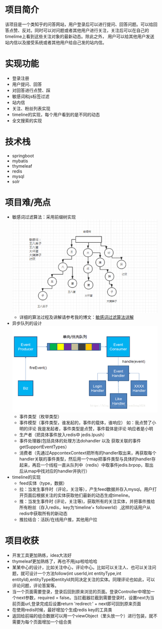 # 项目简介
该项目是一个类知乎的问答网站，用户登录后可以进行提问、回答问题。可以给回答点赞、反对。同时可以对问题或者其他用户进行关注，关注后可以在自己的timelime上看到这些关注对象的最新动态。除此之外，
用户可以给其他用户发送站内信以及接受系统或者其他用户给自己发的站内信。
# 实现功能
* 登录注册
* 用户提问、回答
* 对回答进行点赞、踩
* 敏感词和js标签过滤
* 站内信
* 关注、粉丝列表实现
* timeline的实现，每个用户看到的是不同的动态
* 全文搜索的实现
# 技术栈
* springboot
* mybatis
* thymeleaf
* redis
* mysql
* solr
# 项目难/亮点
* 敏感词过滤算法：采用前缀树实现
![敏感词前缀树](/imgs/1.png)
   + 详细的算法过程及讲解请参考我的博文：[敏感词过滤算法详解](https://blog.csdn.net/qq_37410328/article/details/83183673)
* 异步队列的设计
![异步队列](/imgs/12.png)
   + 事件类型（枚举类型）
   + 事件模型（事件类型，谁发起的，事件的载体，谁响应） 如：我点赞了小明的评论 我是发起者，事件类型是点赞，事件载体是评论 响应者是小明
   + 生产者（把具体事件放入redis中 jedis.lpush）
   + 事件处理器(包括具体的处理方法dohandler 以及 获取关联的事件 getSupportEventTypes）
   + 消费者（先通过AppcontexContext把所有的handler取出来，再获取每个handler关联的事件类型，然后用一个map把事件类型与具体的handler存起来，再启一个线程一直从队列中（redis）中取事件jedis.brpop，取出后从map中找对应的handler并执行）
* timeline的实现
   + feed实体（type，数据）
   + 拉：当发生事件时（评论，关注等），产生feed数据并存入mysql。用户打开页面后根据关注的实体获取他们最新的动态生成timeline。
   + 推：当发生事件时 (评论，关注等)，获取所有的关注实体，并把事件推给所有粉丝（存入redis，key为‘timeline’+ followerId）,这样的话用户从redis中获取所有的新动态
   + 推拉结合：活跃/在线用户推，其他用户拉
# 项目收获
* 开发工具更加熟练，idea大法好
* thymeleaf更加熟练了，再也不用jsp啦哈哈哈
* 某某中心的设计，比如关注中心，评论中心。比如可以关注人、也可以关注问题，就可设计一个方法follow(int userId,int entityType,int entityId),entityType和entityId共同决定关注的实体。同理评论也如此，可以评论问题，评论答案等。
* 当一个页面需要登录，登录后回到原来浏览的页面。登录Controller中增加一个next参数，required = false。当拦截器拦截到需要登录时，设置next为当前页面url,登录完成后设置return 'redirect:' + next即可回到原来页面
* 在使用redis时候，最好增加个生成redis key的工具类
* 返回给前端的组合数据可以用一个viewObject（里头放一个）进行包装，就不需要为每个页面增加一个组合类
